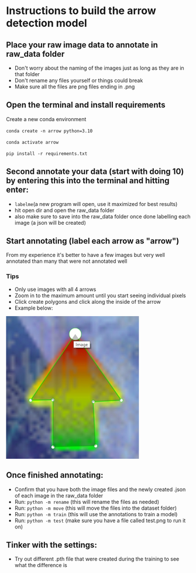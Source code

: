 # Instructions to build the arrow detection model

## Place your raw image data to annotate in raw_data folder

- Don't worry about the naming of the images just as long as they are in that folder
- Don't rename any files yourself or things could break
- Make sure all the files are png files ending in .png

## Open the terminal and install requirements

Create a new conda environment

`conda create -n arrow python=3.10`

`conda activate arrow`

`pip install -r requirements.txt`

## Second annotate your data (start with doing 10) by entering this into the terminal and hitting enter:

- `labelme`(a new program will open, use it maximized for best results)
- hit open dir and open the raw_data folder
- also make sure to save into the raw_data folder once done labelling each image (a json will be created)

## Start annotating (label each arrow as "arrow")

From my experience it's better to have a few images but very well annotated than many that were not annotated well

### Tips

- Only use images with all 4 arrows
- Zoom in to the maximum amount until you start seeing individual pixels
- Click create polygons and click along the inside of the arrow
- Example below:

![Example of an arrow annotated correctly](arrow_example.jpg)

## Once finished annotating:

- Confirm that you have both the image files and the newly created .json of each image in the raw_data folder
- Run: `python -m rename` (this will rename the files as needed)
- Run: `python -m move` (this will move the files into the dataset folder)
- Run: `python -m train` (this will use the annotations to train a model)
- Run: `python -m test` (make sure you have a file called test.png to run it on)

## Tinker with the settings:

- Try out different .pth file that were created during the training to see what the difference is
